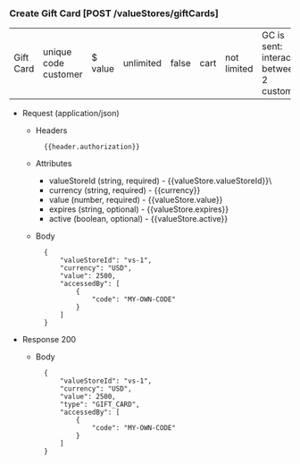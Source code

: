 ### Create Gift Card [POST /valueStores/giftCards]

<table style="width:100%">
  <tr>
    <td>Gift Card</td>
    <td>unique code<br> 
        customer</td> 
    <td>$ value</td>
    <td>unlimited</td>
    <td>false</td>
    <td>cart</td> 
    <td>not limited</td>
    <td>GC is sent: interaction between 2 customers</td>
  </tr>
</table>

+ Request (application/json)
    + Headers
    
            {{header.authorization}}

    + Attributes
        + valueStoreId (string, required) - {{valueStore.valueStoreId}}\
        + currency (string, required) - {{currency}}
        + value (number, required) - {{valueStore.value}}
        + expires (string, optional) - {{valueStore.expires}}
        + active (boolean, optional) - {{valueStore.active}}
        
    + Body 
    
            {
                "valueStoreId": "vs-1",
                "currency": "USD",
                "value": 2500,
                "accessedBy": [
                    {
                        "code": "MY-OWN-CODE"
                    }
                ]
            }
    
+ Response 200

    + Body
    
            {
                "valueStoreId": "vs-1",
                "currency": "USD",
                "value": 2500, 
                "type": "GIFT_CARD",
                "accessedBy": [
                    {
                        "code": "MY-OWN-CODE"        
                    }
                ]
            }